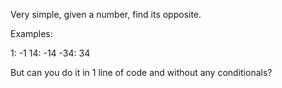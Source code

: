 Very simple, given a number, find its opposite.

Examples:

1: -1
14: -14
-34: 34

But can you do it in 1 line of code and without any conditionals?
